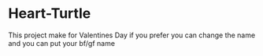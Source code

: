 # Heart-Turtle
This project make for Valentines Day if you prefer you can change the name and you can put your bf/gf name  
